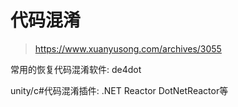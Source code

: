 # 代码混淆
> https://www.xuanyusong.com/archives/3055

常用的恢复代码混淆软件:
de4dot

unity/c#代码混淆插件:
.NET Reactor
DotNetReactor等